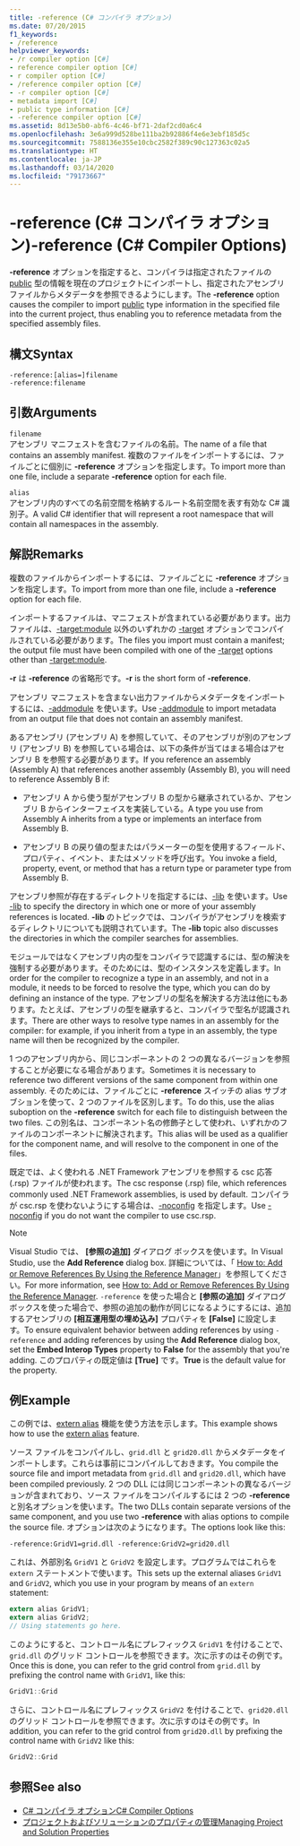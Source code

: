 ```yaml
---
title: -reference (C# コンパイラ オプション)
ms.date: 07/20/2015
f1_keywords:
- /reference
helpviewer_keywords:
- /r compiler option [C#]
- reference compiler option [C#]
- r compiler option [C#]
- /reference compiler option [C#]
- -r compiler option [C#]
- metadata import [C#]
- public type information [C#]
- -reference compiler option [C#]
ms.assetid: 8d13e5b0-abf6-4c46-bf71-2daf2cd0a6c4
ms.openlocfilehash: 3e6a999d528be111ba2b92886f4e6e3ebf185d5c
ms.sourcegitcommit: 7588136e355e10cbc2582f389c90c127363c02a5
ms.translationtype: HT
ms.contentlocale: ja-JP
ms.lasthandoff: 03/14/2020
ms.locfileid: "79173667"
---
```

# <a name="-reference-c-compiler-options"></a><span data-ttu-id="0e48b-102">-reference (C# コンパイラ オプション)</span><span class="sxs-lookup"><span data-stu-id="0e48b-102">-reference (C# Compiler Options)</span></span>
<span data-ttu-id="0e48b-103">**-reference** オプションを指定すると、コンパイラは指定されたファイルの [public](../keywords/public.md) 型の情報を現在のプロジェクトにインポートし、指定されたアセンブリ ファイルからメタデータを参照できるようにします。</span><span class="sxs-lookup"><span data-stu-id="0e48b-103">The **-reference** option causes the compiler to import [public](../keywords/public.md) type information in the specified file into the current project, thus enabling you to reference metadata from the specified assembly files.</span></span>  
  
## <a name="syntax"></a><span data-ttu-id="0e48b-104">構文</span><span class="sxs-lookup"><span data-stu-id="0e48b-104">Syntax</span></span>  
  
```console  
-reference:[alias=]filename  
-reference:filename  
```  
  
## <a name="arguments"></a><span data-ttu-id="0e48b-105">引数</span><span class="sxs-lookup"><span data-stu-id="0e48b-105">Arguments</span></span>  
 `filename`  
 <span data-ttu-id="0e48b-106">アセンブリ マニフェストを含むファイルの名前。</span><span class="sxs-lookup"><span data-stu-id="0e48b-106">The name of a file that contains an assembly manifest.</span></span> <span data-ttu-id="0e48b-107">複数のファイルをインポートするには、ファイルごとに個別に **-reference** オプションを指定します。</span><span class="sxs-lookup"><span data-stu-id="0e48b-107">To import more than one file, include a separate **-reference** option for each file.</span></span>  
  
 `alias`  
 <span data-ttu-id="0e48b-108">アセンブリ内のすべての名前空間を格納するルート名前空間を表す有効な C# 識別子。</span><span class="sxs-lookup"><span data-stu-id="0e48b-108">A valid C# identifier that will represent a root namespace that will contain all namespaces in the assembly.</span></span>  
  
## <a name="remarks"></a><span data-ttu-id="0e48b-109">解説</span><span class="sxs-lookup"><span data-stu-id="0e48b-109">Remarks</span></span>  
 <span data-ttu-id="0e48b-110">複数のファイルからインポートするには、ファイルごとに **-reference** オプションを指定します。</span><span class="sxs-lookup"><span data-stu-id="0e48b-110">To import from more than one file, include a **-reference** option for each file.</span></span>  
  
 <span data-ttu-id="0e48b-111">インポートするファイルは、マニフェストが含まれている必要があります。出力ファイルは、[-target:module](./target-module-compiler-option.md) 以外のいずれかの [-target](./target-compiler-option.md) オプションでコンパイルされている必要があります。</span><span class="sxs-lookup"><span data-stu-id="0e48b-111">The files you import must contain a manifest; the output file must have been compiled with one of the [-target](./target-compiler-option.md) options other than [-target:module](./target-module-compiler-option.md).</span></span>  
  
 <span data-ttu-id="0e48b-112">**-r** は **-reference** の省略形です。</span><span class="sxs-lookup"><span data-stu-id="0e48b-112">**-r** is the short form of **-reference**.</span></span>  
  
 <span data-ttu-id="0e48b-113">アセンブリ マニフェストを含まない出力ファイルからメタデータをインポートするには、[-addmodule](./addmodule-compiler-option.md) を使います。</span><span class="sxs-lookup"><span data-stu-id="0e48b-113">Use [-addmodule](./addmodule-compiler-option.md) to import metadata from an output file that does not contain an assembly manifest.</span></span>  
  
 <span data-ttu-id="0e48b-114">あるアセンブリ (アセンブリ A) を参照していて、そのアセンブリが別のアセンブリ (アセンブリ B) を参照している場合は、以下の条件が当てはまる場合はアセンブリ B を参照する必要があります。</span><span class="sxs-lookup"><span data-stu-id="0e48b-114">If you reference an assembly (Assembly A) that references another assembly (Assembly B), you will need to reference Assembly B if:</span></span>  
  
- <span data-ttu-id="0e48b-115">アセンブリ A から使う型がアセンブリ B の型から継承されているか、アセンブリ B からインターフェイスを実装している。</span><span class="sxs-lookup"><span data-stu-id="0e48b-115">A type you use from Assembly A inherits from a type or implements an interface from Assembly B.</span></span>  
  
- <span data-ttu-id="0e48b-116">アセンブリ B の戻り値の型またはパラメーターの型を使用するフィールド、プロパティ、イベント、またはメソッドを呼び出す。</span><span class="sxs-lookup"><span data-stu-id="0e48b-116">You invoke a field, property, event, or method that has a return type or parameter type from Assembly B.</span></span>  
  
 <span data-ttu-id="0e48b-117">アセンブリ参照が存在するディレクトリを指定するには、[-lib](./lib-compiler-option.md) を使います。</span><span class="sxs-lookup"><span data-stu-id="0e48b-117">Use [-lib](./lib-compiler-option.md) to specify the directory in which one or more of your assembly references is located.</span></span> <span data-ttu-id="0e48b-118">**-lib** のトピックでは、コンパイラがアセンブリを検索するディレクトリについても説明されています。</span><span class="sxs-lookup"><span data-stu-id="0e48b-118">The **-lib** topic also discusses the directories in which the compiler searches for assemblies.</span></span>  
  
 <span data-ttu-id="0e48b-119">モジュールではなくアセンブリ内の型をコンパイラで認識するには、型の解決を強制する必要があります。そのためには、型のインスタンスを定義します。</span><span class="sxs-lookup"><span data-stu-id="0e48b-119">In order for the compiler to recognize a type in an assembly, and not in a module, it needs to be forced to resolve the type, which you can do by defining an instance of the type.</span></span> <span data-ttu-id="0e48b-120">アセンブリの型名を解決する方法は他にもあります。たとえば、アセンブリの型を継承すると、コンパイラで型名が認識されます。</span><span class="sxs-lookup"><span data-stu-id="0e48b-120">There are other ways to resolve type names in an assembly for the compiler: for example, if you inherit from a type in an assembly, the type name will then be recognized by the compiler.</span></span>  
  
 <span data-ttu-id="0e48b-121">1 つのアセンブリ内から、同じコンポーネントの 2 つの異なるバージョンを参照することが必要になる場合があります。</span><span class="sxs-lookup"><span data-stu-id="0e48b-121">Sometimes it is necessary to reference two different versions of the same component from within one assembly.</span></span> <span data-ttu-id="0e48b-122">そのためには、ファイルごとに **-reference** スイッチの alias サブオブションを使って、2 つのファイルを区別します。</span><span class="sxs-lookup"><span data-stu-id="0e48b-122">To do this, use the alias suboption on the **-reference** switch for each file to distinguish between the two files.</span></span> <span data-ttu-id="0e48b-123">この別名は、コンポーネント名の修飾子として使われ、いずれかのファイルのコンポーネントに解決されます。</span><span class="sxs-lookup"><span data-stu-id="0e48b-123">This alias will be used as a qualifier for the component name, and will resolve to the component in one of the files.</span></span>  
  
 <span data-ttu-id="0e48b-124">既定では、よく使われる .NET Framework アセンブリを参照する csc 応答 (.rsp) ファイルが使われます。</span><span class="sxs-lookup"><span data-stu-id="0e48b-124">The csc response (.rsp) file, which references commonly used .NET Framework assemblies, is used by default.</span></span> <span data-ttu-id="0e48b-125">コンパイラが csc.rsp を使わないようにする場合は、[-noconfig](./noconfig-compiler-option.md) を指定します。</span><span class="sxs-lookup"><span data-stu-id="0e48b-125">Use [-noconfig](./noconfig-compiler-option.md) if you do not want the compiler to use csc.rsp.</span></span>  
  
> [!NOTE]
> <span data-ttu-id="0e48b-126">Visual Studio では、 **[参照の追加]** ダイアログ ボックスを使います。</span><span class="sxs-lookup"><span data-stu-id="0e48b-126">In Visual Studio, use the **Add Reference** dialog box.</span></span> <span data-ttu-id="0e48b-127">詳細については、「 [How to: Add or Remove References By Using the Reference Manager](/visualstudio/ide/how-to-add-or-remove-references-by-using-the-reference-manager)」を参照してください。</span><span class="sxs-lookup"><span data-stu-id="0e48b-127">For more information, see [How to: Add or Remove References By Using the Reference Manager](/visualstudio/ide/how-to-add-or-remove-references-by-using-the-reference-manager).</span></span> <span data-ttu-id="0e48b-128">`-reference` を使った場合と **[参照の追加]** ダイアログ ボックスを使った場合で、参照の追加の動作が同じになるようにするには、追加するアセンブリの **[相互運用型の埋め込み]** プロパティを **[False]** に設定します。</span><span class="sxs-lookup"><span data-stu-id="0e48b-128">To ensure equivalent behavior between adding references by using `-reference` and adding references by using the **Add Reference** dialog box, set the **Embed Interop Types** property to **False** for the assembly that you're adding.</span></span> <span data-ttu-id="0e48b-129">このプロパティの既定値は **[True]** です。</span><span class="sxs-lookup"><span data-stu-id="0e48b-129">**True** is the default value for the property.</span></span>  
  
## <a name="example"></a><span data-ttu-id="0e48b-130">例</span><span class="sxs-lookup"><span data-stu-id="0e48b-130">Example</span></span>  
 <span data-ttu-id="0e48b-131">この例では、[extern alias](../keywords/extern-alias.md) 機能を使う方法を示します。</span><span class="sxs-lookup"><span data-stu-id="0e48b-131">This example shows how to use the [extern alias](../keywords/extern-alias.md) feature.</span></span>  
  
 <span data-ttu-id="0e48b-132">ソース ファイルをコンパイルし、`grid.dll` と `grid20.dll` からメタデータをインポートします。これらは事前にコンパイルしておきます。</span><span class="sxs-lookup"><span data-stu-id="0e48b-132">You compile the source file and import metadata from `grid.dll` and `grid20.dll`, which have been compiled previously.</span></span> <span data-ttu-id="0e48b-133">2 つの DLL には同じコンポーネントの異なるバージョンが含まれており、ソース ファイルをコンパイルするには 2 つの **-reference** と別名オプションを使います。</span><span class="sxs-lookup"><span data-stu-id="0e48b-133">The two DLLs contain separate versions of the same component, and you use two **-reference** with alias options to compile the source file.</span></span> <span data-ttu-id="0e48b-134">オプションは次のようになります。</span><span class="sxs-lookup"><span data-stu-id="0e48b-134">The options look like this:</span></span>  

```console
-reference:GridV1=grid.dll -reference:GridV2=grid20.dll  
```
  
 <span data-ttu-id="0e48b-135">これは、外部別名 `GridV1` と `GridV2` を設定します。プログラムではこれらを `extern` ステートメントで使います。</span><span class="sxs-lookup"><span data-stu-id="0e48b-135">This sets up the external aliases `GridV1` and `GridV2`, which you use in your program by means of an `extern` statement:</span></span>  
  
```csharp  
extern alias GridV1;  
extern alias GridV2;  
// Using statements go here.  
```  
  
 <span data-ttu-id="0e48b-136">このようにすると、コントロール名にプレフィックス `GridV1` を付けることで、`grid.dll` のグリッド コントロールを参照できます。次に示すのはその例です。</span><span class="sxs-lookup"><span data-stu-id="0e48b-136">Once this is done, you can refer to the grid control from `grid.dll` by prefixing the control name with `GridV1`, like this:</span></span>  
  
```csharp  
GridV1::Grid  
```  
  
 <span data-ttu-id="0e48b-137">さらに、コントロール名にプレフィックス `GridV2` を付けることで、`grid20.dll` のグリッド コントロールを参照できます。次に示すのはその例です。</span><span class="sxs-lookup"><span data-stu-id="0e48b-137">In addition, you can refer to the grid control from `grid20.dll` by prefixing the control name with `GridV2` like this:</span></span>  
  
```csharp  
GridV2::Grid
```  
  
## <a name="see-also"></a><span data-ttu-id="0e48b-138">参照</span><span class="sxs-lookup"><span data-stu-id="0e48b-138">See also</span></span>

- [<span data-ttu-id="0e48b-139">C# コンパイラ オプション</span><span class="sxs-lookup"><span data-stu-id="0e48b-139">C# Compiler Options</span></span>](./index.md)
- [<span data-ttu-id="0e48b-140">プロジェクトおよびソリューションのプロパティの管理</span><span class="sxs-lookup"><span data-stu-id="0e48b-140">Managing Project and Solution Properties</span></span>](/visualstudio/ide/managing-project-and-solution-properties)
